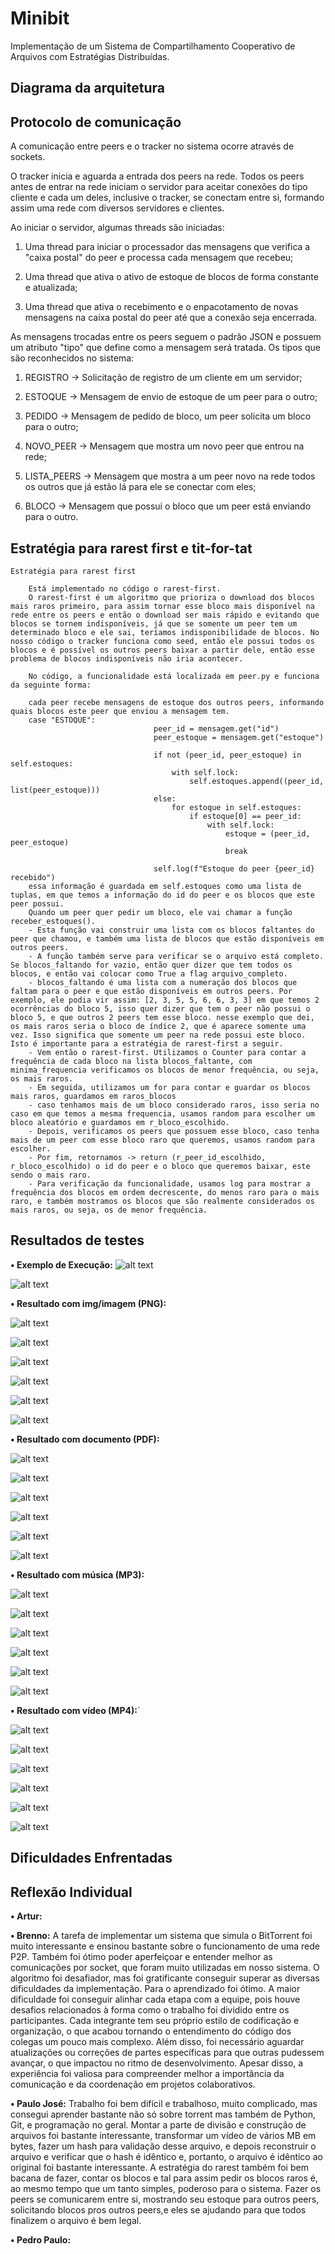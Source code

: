 # Minibit

Implementação de um Sistema de Compartilhamento Cooperativo de Arquivos com Estratégias Distribuídas.

## Diagrama da arquitetura

## Protocolo de comunicação

A comunicação entre peers e o tracker no sistema ocorre através de sockets.

O tracker inicia e aguarda a entrada dos peers na rede. Todos os peers antes de entrar na rede iniciam o servidor para aceitar conexões do tipo cliente e cada um deles, inclusive o tracker, se conectam entre si, formando assim uma rede com diversos servidores e clientes.

Ao iniciar o servidor, algumas threads são iniciadas:

1. Uma thread para iniciar o processador das mensagens  que verifica a "caixa postal" do peer e processa cada mensagem que recebeu;

2. Uma thread que ativa o ativo de estoque de blocos de forma constante e atualizada;

3. Uma thread que ativa o recebimento e o enpacotamento de novas mensagens na caixa postal do peer até que a conexão seja encerrada.

As mensagens trocadas entre os peers seguem o padrão JSON e possuem um atributo "tipo" que define como a mensagem será tratada. Os tipos que são reconhecidos no sistema:

1. REGISTRO -> Solicitação de registro de um cliente em um servidor;

2. ESTOQUE -> Mensagem de envio de estoque de um peer para o outro;

3. PEDIDO -> Mensagem de pedido de bloco, um peer solicita um bloco para o outro;

4. NOVO_PEER -> Mensagem que mostra um novo peer que entrou na rede;

5. LISTA_PEERS -> Mensagem que mostra a um peer novo na rede todos os outros que já estão lá para ele se conectar com eles;

6. BLOCO -> Mensagem que possui o bloco que um peer está enviando para o outro.

## Estratégia para rarest first e tit-for-tat

    Estratégia para rarest first

        Está implementado no código o rarest-first.
        O rarest-first é um algoritmo que prioriza o download dos blocos mais raros primeiro, para assim tornar esse bloco mais disponível na rede entre os peers e então o download ser mais rápido e evitando que blocos se tornem indisponíveis, já que se somente um peer tem um determinado bloco e ele sai, teríamos indisponibilidade de blocos. No nosso código o tracker funciona como seed, então ele possui todos os blocos e é possível os outros peers baixar a partir dele, então esse problema de blocos indisponíveis não iria acontecer.

        No código, a funcionalidade está localizada em peer.py e funciona da seguinte forma:

        cada peer recebe mensagens de estoque dos outros peers, informando quais blocos este peer que enviou a mensagem tem.
        case "ESTOQUE":
                                    peer_id = mensagem.get("id")
                                    peer_estoque = mensagem.get("estoque")
                                    
                                    if not (peer_id, peer_estoque) in self.estoques:
                                        with self.lock:
                                            self.estoques.append((peer_id, list(peer_estoque)))
                                    else:
                                        for estoque in self.estoques:
                                            if estoque[0] == peer_id:
                                                with self.lock:
                                                    estoque = (peer_id, peer_estoque)
                                                    break
                                            
                                    self.log(f"Estoque do peer {peer_id} recebido") 
        essa informação é guardada em self.estoques como uma lista de tuplas, em que temos a informação do id do peer e os blocos que este peer possui.
        Quando um peer quer pedir um bloco, ele vai chamar a função receber_estoques(). 
        - Esta função vai construir uma lista com os blocos faltantes do peer que chamou, e também uma lista de blocos que estão disponíveis em outros peers.
        - A função também serve para verificar se o arquivo está completo. Se blocos_faltando for vazio, então quer dizer que tem todos os blocos, e então vai colocar como True a flag arquivo_completo.
        - blocos_faltando é uma lista com a numeração dos blocos que faltam para o peer e que estão disponíveis em outros peers. Por exemplo, ele podia vir assim: [2, 3, 5, 5, 6, 6, 3, 3] em que temos 2 ocorrências do bloco 5, isso quer dizer que tem o peer não possui o bloco 5, e que outros 2 peers tem esse bloco. nesse exemplo que dei, os mais raros seria o bloco de índice 2, que é aparece somente uma vez. Isso significa que somente um peer na rede possui este bloco. Isto é importante para a estratégia de rarest-first a seguir.
        - Vem então o rarest-first. Utilizamos o Counter para contar a frequência de cada bloco na lista blocos_faltante, com minima_frequencia verificamos os blocos de menor frequência, ou seja, os mais raros.
        - Em seguida, utilizamos um for para contar e guardar os blocos mais raros, guardamos em raros_blocos
        - caso tenhamos mais de um bloco considerado raros, isso seria no caso em que temos a mesma frequencia, usamos random para escolher um bloco aleatório e guardamos em r_bloco_escolhido.
        - Depois, verificamos os peers que possuem esse bloco, caso tenha mais de um peer com esse bloco raro que queremos, usamos random para escolher.
        - Por fim, retornamos -> return (r_peer_id_escolhido, r_bloco_escolhido) o id do peer e o bloco que queremos baixar, este sendo o mais raro.
        - Para verificação da funcionalidade, usamos log para mostrar a frequência dos blocos em ordem decrescente, do menos raro para o mais raro, e também mostramos os blocos que são realmente considerados os mais raros, ou seja, os de menor frequência.

## Resultados de testes

**• Exemplo de Execução:**
![alt text](img/image-13.png)

![alt text](img/image-15.png)

**• Resultado com img/imagem (PNG):**

![alt text](img/img/image-22.png)

![alt text](img/image-23.png)

![alt text](img/image-24.png)

![alt text](img/image-25.png)

![alt text](img/image-26.png)

![alt text](img/image-27.png)

**• Resultado com documento (PDF):**

![alt text](img/image.png)

![alt text](img/image-1.png)

![alt text](img/image-2.png)

![alt text](img/image-3.png)

![alt text](img/image-4.png)

![alt text](img/image-34.png)

**• Resultado com música (MP3):**

![alt text](img/image-28.png)

![alt text](img/image-29.png)

![alt text](img/image-30.png)

![alt text](img/image-31.png)

![alt text](img/image-32.png)

![alt text](img/image-33.png)

**• Resultado com vídeo (MP4):**`

![alt text](img/image-16.png)

![alt text](img/image-17.png)

![alt text](img/image-18.png)

![alt text](img/image-19.png)

![alt text](img/image-20.png)

![alt text](img/image-21.png)

## Dificuldades Enfrentadas

## Reflexão Individual

**• Artur:**

**• Brenno:** 
A tarefa de implementar um sistema que simula o BitTorrent foi muito interessante e ensinou bastante sobre o funcionamento de uma rede P2P. Também foi ótimo poder aperfeiçoar e entender melhor as comunicações por socket, que foram muito utilizadas em nosso sistema. O algoritmo foi desafiador, mas foi gratificante conseguir superar as diversas dificuldades da implementação. Para o aprendizado foi ótimo. A maior dificuldade foi conseguir alinhar cada etapa com a equipe, pois houve desafios relacionados à forma como o trabalho foi dividido entre os participantes. Cada integrante tem seu próprio estilo de codificação e organização, o que acabou tornando o entendimento do código dos colegas um pouco mais complexo. Além disso, foi necessário aguardar atualizações ou correções de partes específicas para que outras pudessem avançar, o que impactou no ritmo de desenvolvimento. Apesar disso, a experiência foi valiosa para compreender melhor a importância da comunicação e da coordenação em projetos colaborativos.

**• Paulo José:**
Trabalho foi bem difícil e trabalhoso, muito complicado, mas consegui aprender bastante não só sobre torrent mas também de Python, Git, e programação no geral. Montar a parte de divisão e construção de arquivos foi bastante interessante, transformar um vídeo de vários MB em bytes, fazer um hash para validação desse arquivo, e depois reconstruir o arquivo e verificar que o hash é idêntico e, portanto, o arquivo é idêntico ao original foi bastante interessante. A estratégia do rarest também foi bem bacana de fazer, contar os blocos e tal para assim pedir os blocos raros é, ao mesmo tempo que um tanto simples, poderoso para o sistema. Fazer os peers se comunicarem entre si, mostrando seu estoque para outros peers, solicitando blocos pros outros peers,e eles se ajudando para que todos finalizem o arquivo é bem legal.

**• Pedro Paulo:**
